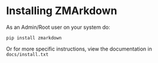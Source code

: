 Installing ZMArkdown
==========================

As an Admin/Root user on your system do:

    pip install zmarkdown

Or for more specific instructions, view the documentation in `docs/install.txt`
